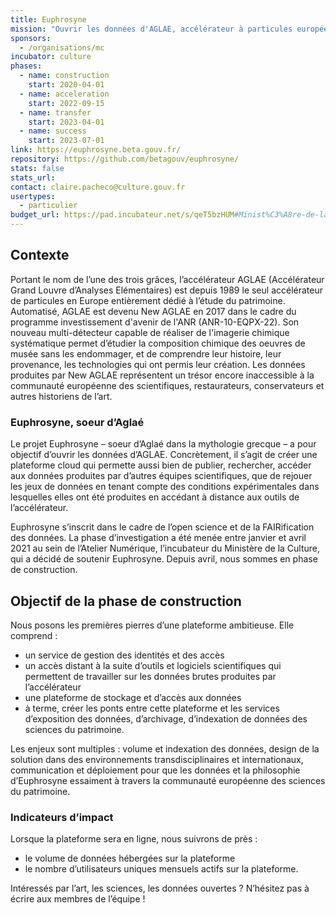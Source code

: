 ```yaml
---
title: Euphrosyne
mission: "Ouvrir les données d'AGLAE, accélérateur à particules européen"
sponsors:
  - /organisations/mc
incubator: culture
phases:
  - name: construction
    start: 2020-04-01
  - name: acceleration
    start: 2022-09-15
  - name: transfer
    start: 2023-04-01
  - name: success
    start: 2023-07-01
link: https://euphrosyne.beta.gouv.fr/
repository: https://github.com/betagouv/euphrosyne/
stats: false
stats_url:
contact: claire.pacheco@culture.gouv.fr
usertypes:
  - particulier
budget_url: https://pad.incubateur.net/s/qeT5bzHUM#Minist%C3%A8re-de-la-culture-atelier-num%C3%A9rique
---
```



## Contexte
Portant le nom de l’une des trois grâces, l’accélérateur AGLAE (Accélérateur Grand Louvre d’Analyses Elémentaires) est depuis 1989 le seul accélérateur de particules en Europe entièrement dédié à l’étude du patrimoine. Automatisé, AGLAE est devenu New AGLAE en 2017 dans le cadre du programme investissement d'avenir de l'ANR (ANR-10-EQPX-22). Son nouveau multi-détecteur capable de réaliser de l'imagerie chimique systématique permet d’étudier la composition chimique des oeuvres de musée sans les endommager, et de comprendre leur histoire, leur provenance, les technologies qui ont permis leur création. Les données produites par New AGLAE représentent un trésor encore inaccessible à la communauté européenne des scientifiques, restaurateurs, conservateurs et autres historiens de l’art.


### Euphrosyne, soeur d’Aglaé
Le projet Euphrosyne – soeur d’Aglaé dans la mythologie grecque – a pour objectif d’ouvrir les données d’AGLAE. Concrètement, il s’agit de créer une plateforme cloud qui permette aussi bien de publier, rechercher, accéder aux données produites par d’autres équipes scientifiques, que de rejouer les jeux de données en tenant compte des conditions expérimentales dans lesquelles elles ont été produites en accédant à distance aux outils de l’accélérateur.

Euphrosyne s’inscrit dans le cadre de l’open science et de la FAIRification des données. La phase d’investigation a été menée entre janvier et avril 2021 au sein de l’Atelier Numérique, l’incubateur du Ministère de la Culture, qui a décidé de soutenir Euphrosyne. Depuis avril, nous sommes en phase de construction.

## Objectif de la phase de construction
Nous posons les premières pierres d’une plateforme ambitieuse. Elle comprend :
- un service de gestion des identités et des accès
- un accès distant à la suite d’outils et logiciels scientifiques qui permettent de travailler sur les données brutes produites par l’accélérateur
- une plateforme de stockage et d’accès aux données
- à terme, créer les ponts entre cette plateforme et les services d’exposition des données, d’archivage, d’indexation de données des sciences du patrimoine.

Les enjeux sont multiples : volume et indexation des données, design de la solution dans des environnements transdisciplinaires et internationaux, communication et déploiement pour que les données et la philosophie d’Euphrosyne essaiment à travers la communauté européenne des sciences du patrimoine.

### Indicateurs d’impact
Lorsque la plateforme sera en ligne, nous suivrons de près :
- le volume de données hébergées sur la plateforme
- le nombre d’utilisateurs uniques mensuels actifs sur la plateforme.

Intéressés par l’art, les sciences, les données ouvertes ? N’hésitez pas à écrire aux membres de l’équipe !
